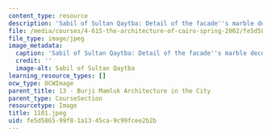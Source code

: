 ```yaml
---
content_type: resource
description: 'Sabil of Sultan Qaytba: Detail of the facade''s marble decoration.'
file: /media/courses/4-615-the-architecture-of-cairo-spring-2002/fe5d586599f81a1345ca9c99fcee2b2b_1101.jpeg
file_type: image/jpeg
image_metadata:
  caption: 'Sabil of Sultan Qaytba: Detail of the facade''s marble decoration.'
  credit: ''
  image-alt: Sabil of Sultan Qaytba
learning_resource_types: []
ocw_type: OCWImage
parent_title: 13 - Burji Mamluk Architecture in the City
parent_type: CourseSection
resourcetype: Image
title: 1101.jpeg
uid: fe5d5865-99f8-1a13-45ca-9c99fcee2b2b
---
```

